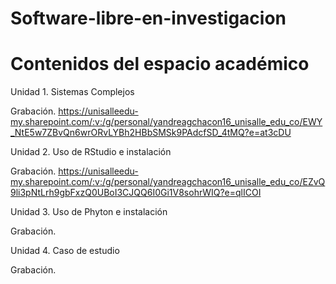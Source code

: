 # Software-libre-en-investigacion

# Contenidos del espacio académico

Unidad 1. Sistemas Complejos

Grabación. https://unisalleedu-my.sharepoint.com/:v:/g/personal/yandreagchacon16_unisalle_edu_co/EWY_NtE5w7ZBvQn6wrORvLYBh2HBbSMSk9PAdcfSD_4tMQ?e=at3cDU

Unidad 2. Uso de RStudio e instalación

Grabación. https://unisalleedu-my.sharepoint.com/:v:/g/personal/yandreagchacon16_unisalle_edu_co/EZvQ9li3pNtLrh9gbFxzQ0UBoI3CJQQ6I0Gi1V8sohrWIQ?e=qlICOI

Unidad 3. Uso de Phyton e instalación

Grabación.

Unidad 4. Caso de estudio

Grabación.
